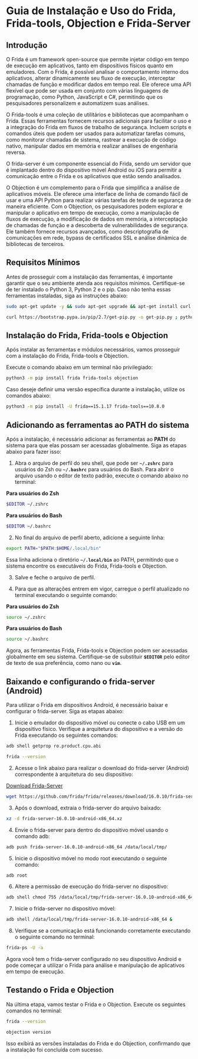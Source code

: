 # Guia de Instalação e Uso do Frida, Frida-tools, Objection e Frida-Server

## Introdução

O Frida é um framework open-source que permite injetar código em tempo de execução em aplicativos, tanto em dispositivos físicos quanto em emuladores. Com o Frida, é possível analisar o comportamento interno dos aplicativos, alterar dinamicamente seu fluxo de execução, interceptar chamadas de função e modificar dados em tempo real. Ele oferece uma API flexível que pode ser usada em conjunto com várias linguagens de programação, como Python, JavaScript e C#, permitindo que os pesquisadores personalizem e automatizem suas análises.

O Frida-tools é uma coleção de utilitários e bibliotecas que acompanham o Frida. Essas ferramentas fornecem recursos adicionais para facilitar o uso e a integração do Frida em fluxos de trabalho de segurança. Incluem scripts e comandos úteis que podem ser usados para automatizar tarefas comuns, como monitorar chamadas de sistema, rastrear a execução de código nativo, manipular dados em memória e realizar análises de engenharia reversa.

O frida-server é um componente essencial do Frida, sendo um servidor que é implantado dentro do dispositivo móvel Android ou iOS para permitir a comunicação entre o Frida e os aplicativos que estão sendo analisados.

O Objection é um complemento para o Frida que simplifica a análise de aplicativos móveis. Ele oferece uma interface de linha de comando fácil de usar e uma API Python para realizar várias tarefas de teste de segurança de maneira eficiente. Com o Objection, os pesquisadores podem explorar e manipular o aplicativo em tempo de execução, como a manipulação de fluxos de execução, a modificação de dados em memória, a interceptação de chamadas de função e a descoberta de vulnerabilidades de segurança. Ele também fornece recursos avançados, como descriptografia de comunicações em rede, bypass de certificados SSL e análise dinâmica de bibliotecas de terceiros.

## Requisitos Mínimos

Antes de prosseguir com a instalação das ferramentas, é importante garantir que o seu ambiente atenda aos requisitos mínimos. Certifique-se de ter instalado o Python 3, Python 2 e o pip. Caso não tenha essas ferramentas instaladas, siga as instruções abaixo:

```bash
sudo apt-get update -y && sudo apt-get upgrade && apt-get install curl python3 python3-pip python2 -y
```

```bash
curl https://bootstrap.pypa.io/pip/2.7/get-pip.py -o get-pip.py ; python2.7 get-pip.py
```

## Instalação do Frida, Frida-tools e Objection

Após instalar as ferramentas e módulos necessários, vamos prosseguir com a instalação do Frida, Frida-tools e Objection.


Execute o comando abaixo em um terminal não privilegiado:

```bash
python3 -m pip install frida frida-tools objection
```

Caso deseje definir uma versão específica durante a instalação, utilize os comandos abaixo:
```bash
python3 -m pip install -U frida==15.1.17 frida-tools==10.8.0
```

## Adicionando as ferramentas ao PATH do sistema

Após a instalação, é necessário adicionar as ferramentas ao **PATH** do sistema para que elas possam ser acessadas globalmente. Siga as etapas abaixo para fazer isso:

1. Abra o arquivo de perfil do seu shell, que pode ser **`~/.zshrc`** para usuários do Zsh ou **`~/.bashrc`** para usuários do Bash. Para abrir o arquivo usando o editor de texto padrão, execute o comando abaixo no terminal:

**Para usuários do Zsh**

```bash
$EDITOR ~/.zshrc
```

**Para usuários do Bash**

```bash
$EDITOR ~/.bashrc
```

2. No final do arquivo de perfil aberto, adicione a seguinte linha:

```bash
export PATH="$PATH:$HOME/.local/bin"
```

Essa linha adiciona o diretório **`~/.local/bin`** ao PATH, permitindo que o sistema encontre os executáveis do Frida, Frida-tools e Objection.

3. Salve e feche o arquivo de perfil.

4. Para que as alterações entrem em vigor, carregue o perfil atualizado no terminal executando o seguinte comando:

**Para usuários do Zsh**
```bash
source ~/.zshrc
```
**Para usuários do Bash**
```bash
source ~/.bashrc
```

Agora, as ferramentas Frida, Frida-tools e Objection podem ser acessadas globalmente em seu sistema. Certifique-se de substituir **`$EDITOR`** pelo editor de texto de sua preferência, como nano ou **`vim`**.

## Baixando e configurando o frida-server (Android)

Para utilizar o Frida em dispositivos Android, é necessário baixar e configurar o frida-server. Siga as etapas abaixo:

1. Inicie o emulador do dispositivo móvel ou conecte o cabo USB em um dispositivo físico. Verifique a arquitetura do dispositivo e a versão do Frida executando os seguintes comandos:

```bash
adb shell getprop ro.product.cpu.abi
```
```bash
frida --version
```

2. Acesse o link abaixo para realizar o download do frida-server (Android) correspondente à arquitetura do seu dispositivo:

[Download Frida-Server](https://github.com/frida/frida/releases)

```bash
wget https://github.com/frida/frida/releases/download/16.0.10/frida-server-16.0.10-android-x86_64.xz
```

3. Após o download, extraia o frida-server do arquivo baixado:
```bash
xz -d frida-server-16.0.10-android-x86_64.xz
```

4. Envie o frida-server para dentro do dispositivo móvel usando o comando adb:
```bash
adb push frida-server-16.0.10-android-x86_64 /data/local/tmp/
```

5. Inicie o dispositivo móvel no modo root executando o seguinte comando:
```bash
adb root
```

6. Altere a permissão de execução do frida-server no dispositivo:
```bash
adb shell chmod 755 /data/local/tmp/frida-server-16.0.10-android-x86_64
```

7. Inicie o frida-server no dispositivo móvel:
```bash
adb shell /data/local/tmp/frida-server-16.0.10-android-x86_64 &
```

8. Verifique se a comunicação está funcionando corretamente executando o seguinte comando no terminal:
```bash
frida-ps -U -a
```

Agora você tem o frida-server configurado no seu dispositivo Android e pode começar a utilizar o Frida para análise e manipulação de aplicativos em tempo de execução.

## Testando o Frida e Objection

Na última etapa, vamos testar o Frida e o Objection. Execute os seguintes comandos no terminal:

```bash
frida --version
```

```bash
objection version
```

Isso exibirá as versões instaladas do Frida e do Objection, confirmando que a instalação foi concluída com sucesso.